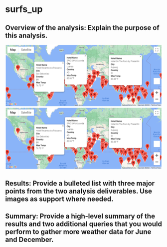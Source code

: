 # surfs_up
## Overview of the analysis: Explain the purpose of this analysis.
![june_temp](https://github.com/stephanieruiz1/World_Weather_Analysis/blob/main/Vacation_Search/WeatherPy_vacation_map.png)
![dec_temp](https://github.com/stephanieruiz1/World_Weather_Analysis/blob/main/Vacation_Search/WeatherPy_vacation_map.png)


## Results: Provide a bulleted list with three major points from the two analysis deliverables. Use images as support where needed.
## Summary: Provide a high-level summary of the results and two additional queries that you would perform to gather more weather data for June and December.
